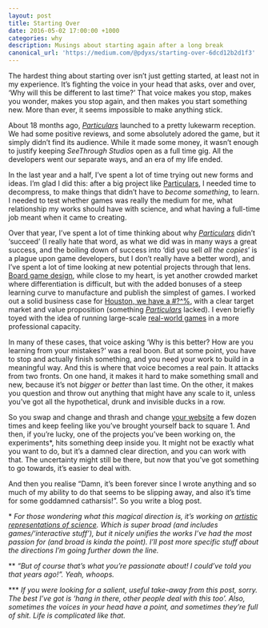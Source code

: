 ```yaml
---
layout: post
title: Starting Over
date: 2016-05-02 17:00:00 +1000
categories: why
description: Musings about starting again after a long break
canonical_url: 'https://medium.com/@pdyxs/starting-over-6dcd12b2d1f3'
---
```

The hardest thing about starting over isn’t just getting started, at least not
in my experience. It’s fighting the voice in your head that asks, over and over,
‘Why will this be different to last time?’ That voice makes you stop, makes you
wonder, makes you stop again, and then makes you start something new. More than
ever, it seems impossible to make anything stick.

About 18 months ago, *[Particulars](http://www.particularsgame.com/)* launched
to a pretty lukewarm reception. We had some positive reviews, and some
absolutely adored the game, but it simply didn’t find its audience. While it
made some money, it wasn’t enough to justify keeping *SeeThrough Studios* open
as a full time gig. All the developers went our separate ways, and an era of my
life ended.

In the last year and a half, I’ve spent a lot of time trying out new forms and
ideas. I’m glad I did this: after a big project like
[Particulars](http://www.particularsgame.com/), I needed time to decompress, to
make things that didn’t have to *become something*, to learn. I needed to test
whether games was really the medium for me, what relationship my works should
have with science, and what having a full-time job meant when it came to
creating.

Over that year, I’ve spent a lot of time thinking about why
*[Particulars](http://particularsgame.com/)* didn’t ‘succeed’ (I really hate
that word, as what we did was in many ways a great success, and the boiling down
of success into ‘did you sell *all the copies*’ is a plague upon game
developers, but I don’t really have a better word), and I’ve spent a lot of time
looking at new potential projects through that lens. [Board game
design](http://www.time-fight.com/), while close to my heart, is yet another
crowded market where differentiation is difficult, but with the added bonuses of
a steep learning curve to manufacture and publish the simplest of games. I
worked out a solid business case for [Houston, we have a
#?^%](http://globalgamejam.org/2015/games/houston-we-have), with a clear target
market and value proposition (something
*[Particulars](http://www.particularsgame.com/)* lacked). I even briefly toyed
with the idea of running large-scale [real-world
games](http://pdyxs.org/art-heist/) in a more professional capacity.

In many of these cases, that voice asking ‘Why is this better? How are you
learning from your mistakes?’ was a real boon. But at some point, you have to
stop and actually finish something, and you need your work to build in a
meaningful way. And this is where that voice becomes a real pain. It attacks
from two fronts. On one hand, it makes it hard to make something small and new,
because it’s not *bigger* or *better* than last time. On the other, it makes you
question and throw out anything that might have any scale to it, unless you’ve
got all the hypothetical, drunk and invisible ducks in a row.

So you swap and change and thrash and change [your website](http://pdyxs.org/) a
few dozen times and keep feeling like you’ve brought yourself back to square 1.
And then, if you’re lucky, one of the projects you’ve been working on, the
experiments*, hits something deep inside you. It might not be exactly what you
want to do, but it’s a damned clear direction, and you can work with that. The
uncertainty might still be there, but now that you’ve got something to go
towards, it’s easier to deal with.

And then you realise “Damn, it’s been forever since I wrote anything and so much
of my ability to do that seems to be slipping away, and also it’s time for some
goddamned catharsis!”. So you write a blog post.

\* *For those wondering what this magical direction is, it’s working on [artistic
representations of science](http://pdyxs.org/artworks/). Which is super broad
(and includes games/‘interactive stuff’), but it nicely unifies the works I’ve
had the most passion for (and broad is kinda the point). I’ll post more specific
stuff about the directions I’m going further down the line.*

\*\* *“But of course that’s what you’re passionate about! I could’ve told you that
years ago!”. Yeah, whoops.*

\*\*\* *If you were looking for a salient, useful take-away from this post, sorry.
The best I’ve got is ‘hang in there, other people deal with this too’. Also,
sometimes the voices in your head have a point, and sometimes they’re full of
shit. Life is complicated like that.*

